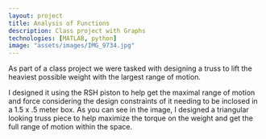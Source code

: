 ```yaml
---
layout: project
title: Analysis of Functions
description: Class project with Graphs
technologies: [MATLAB, python]
image: "assets/images/IMG_9734.jpg"
---
```



As part of a class project we were tasked with designing a truss to lift the heaviest possible weight with the largest range of motion.

I designed it using the RSH piston to help get the maximal range of motion and force considering the design constraints of it needing to be inclosed in a 1.5 x .5 meter box. As you can see in the image, I designed a triangular looking truss piece to help maximize the torque on the weight and get the full range of motion within the space.



